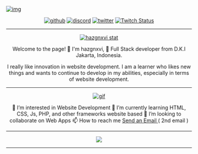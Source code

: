 [![img](./assets/img/header%20github.png)](https://github.com/hazgnxvi)
   

<div align="center">

[![github](https://img.shields.io/github/followers/hazgnxvi?label=hazgnxvi&style=social)](https://github.com/hazgnxvi)
[![discord](https://img.shields.io/static/v1?logo=discord&label=hazgnxvi&message=chat&color=36393f&style=social)](https://discordapp.com/users/428460899171434497)
[![twitter](https://img.shields.io/twitter/follow/hazgnxvi?label=hazgnxvi&style=social)](https://twitter.com/intent/follow?screen_name=hazgnxvi&tw_p=followbutton)
[![Twitch Status](https://img.shields.io/twitch/status/hazgnxvi?style=social&label=hazgnxvi)](https://twitch.tv/hazgnxvi)

    
</div>

---

<div align="center">

[![hazgnxvi stat](https://github-readme-stats.vercel.app/api?username=hazgnxvi&show_icons=true&theme=chartreuse-dark)](https://github.com/hazgnxvi)

</div>

<div align="center">
Welcome to the page! 👋 I'm hazgnxvi, 👀 Full Stack developer from D.K.I Jakarta, Indonesia.

I really like innovation in website development. I am a learner who likes new things and wants to continue to develop in my abilities, especially in terms of website development.
</div>

---

<div align="center">

[![gif](./assets/gif/programmer.gif)](https://github.com/hazgnxvi)
</div>


<div align="center">
👀 I’m interested in Website Development
🌱 I’m currently learning HTML, CSS, Js, PHP, and other frameworks website based
💞️ I’m looking to collaborate on Web Apps
📫 How to reach me <a href="mailto:hazgnxvixv@gmail.com">Send an Email </a>( 2nd email )

---

<img src="https://github-readme-stats.vercel.app/api/top-langs/?username=hazgnxvi&layout=compact" />

</div>

---

<!-- source gif = https://tenor.com/view/programmer-gif-19019116 -->

<!-- -
HaZG8n/HaZG8n is a ✨ special ✨ repository because its `README.md` (this file) appears on your GitHub profile.
You can click the Preview link to take a look at your changes.
- -->
